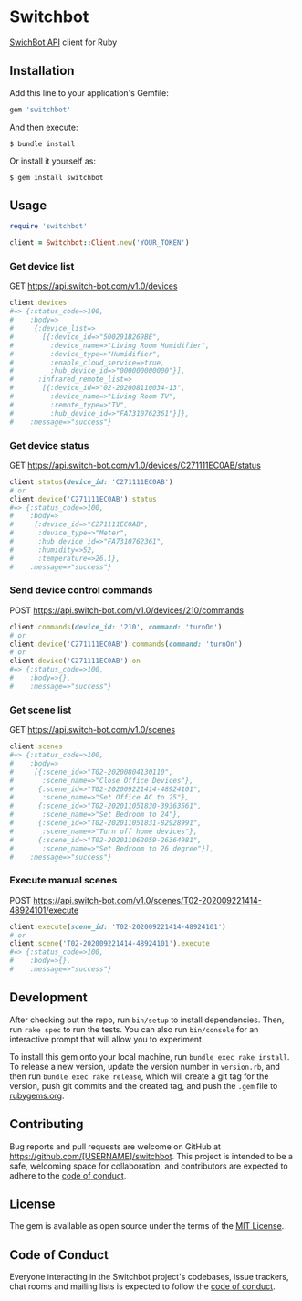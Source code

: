 # Switchbot

[SwichBot API](https://github.com/OpenWonderLabs/SwitchBotAPI) client for Ruby

## Installation

Add this line to your application's Gemfile:

```ruby
gem 'switchbot'
```

And then execute:

    $ bundle install

Or install it yourself as:

    $ gem install switchbot

## Usage

```ruby
require 'switchbot'

client = Switchbot::Client.new('YOUR_TOKEN')
```

### Get device list
GET https://api.switch-bot.com/v1.0/devices
```ruby
client.devices
#=> {:status_code=>100,
#    :body=>
#     {:device_list=>
#       [{:device_id=>"500291B269BE",
#         :device_name=>"Living Room Humidifier",
#         :device_type=>"Humidifier",
#         :enable_cloud_service=>true,
#         :hub_device_id=>"000000000000"}],
#      :infrared_remote_list=>
#       [{:device_id=>"02-202008110034-13",
#         :device_name=>"Living Room TV",
#         :remote_type=>"TV",
#         :hub_device_id=>"FA7310762361"}]},
#    :message=>"success"}
```

### Get device status
GET https://api.switch-bot.com/v1.0/devices/C271111EC0AB/status
```ruby
client.status(device_id: 'C271111EC0AB')
# or
client.device('C271111EC0AB').status
#=> {:status_code=>100,
#    :body=>
#     {:device_id=>"C271111EC0AB",
#      :device_type=>"Meter",
#      :hub_device_id=>"FA7310762361",
#      :humidity=>52,
#      :temperature=>26.1},
#    :message=>"success"}
```

### Send device control commands
POST https://api.switch-bot.com/v1.0/devices/210/commands
```ruby
client.commands(device_id: '210', command: 'turnOn')
# or
client.device('C271111EC0AB').commands(command: 'turnOn')
# or
client.device('C271111EC0AB').on
#=> {:status_code=>100,
#    :body=>{},
#    :message=>"success"}
```

### Get scene list
GET https://api.switch-bot.com/v1.0/scenes
```ruby
client.scenes
#=> {:status_code=>100,
#    :body=>
#     [{:scene_id=>"T02-20200804130110",
#       :scene_name=>"Close Office Devices"},
#      {:scene_id=>"T02-202009221414-48924101",
#       :scene_name=>"Set Office AC to 25"},
#      {:scene_id=>"T02-202011051830-39363561",
#       :scene_name=>"Set Bedroom to 24"},
#      {:scene_id=>"T02-202011051831-82928991",
#       :scene_name=>"Turn off home devices"},
#      {:scene_id=>"T02-202011062059-26364981",
#       :scene_name=>"Set Bedroom to 26 degree"}],
#    :message=>"success"}
```

### Execute manual scenes
POST https://api.switch-bot.com/v1.0/scenes/T02-202009221414-48924101/execute
```ruby
client.execute(scene_id: 'T02-202009221414-48924101')
# or
client.scene('T02-202009221414-48924101').execute
#=> {:status_code=>100,
#    :body=>{},
#    :message=>"success"}
```

## Development

After checking out the repo, run `bin/setup` to install dependencies. Then, run `rake spec` to run the tests. You can also run `bin/console` for an interactive prompt that will allow you to experiment.

To install this gem onto your local machine, run `bundle exec rake install`. To release a new version, update the version number in `version.rb`, and then run `bundle exec rake release`, which will create a git tag for the version, push git commits and the created tag, and push the `.gem` file to [rubygems.org](https://rubygems.org).

## Contributing

Bug reports and pull requests are welcome on GitHub at https://github.com/[USERNAME]/switchbot. This project is intended to be a safe, welcoming space for collaboration, and contributors are expected to adhere to the [code of conduct](https://github.com/[USERNAME]/switchbot/blob/master/CODE_OF_CONDUCT.md).

## License

The gem is available as open source under the terms of the [MIT License](https://opensource.org/licenses/MIT).

## Code of Conduct

Everyone interacting in the Switchbot project's codebases, issue trackers, chat rooms and mailing lists is expected to follow the [code of conduct](https://github.com/[USERNAME]/switchbot/blob/master/CODE_OF_CONDUCT.md).
